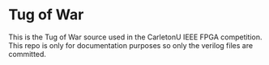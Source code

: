 # Tug of War
This is the Tug of War source used in the CarletonU IEEE FPGA competition.
This repo is only for documentation purposes so only the verilog files are committed.
